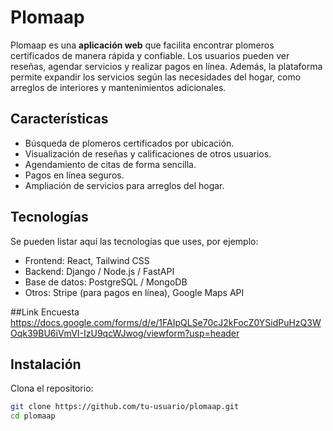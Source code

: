 # Plomaap

Plomaap es una **aplicación web** que facilita encontrar plomeros certificados de manera rápida y confiable. Los usuarios pueden ver reseñas, agendar servicios y realizar pagos en línea. Además, la plataforma permite expandir los servicios según las necesidades del hogar, como arreglos de interiores y mantenimientos adicionales.

## Características

- Búsqueda de plomeros certificados por ubicación.  
- Visualización de reseñas y calificaciones de otros usuarios.  
- Agendamiento de citas de forma sencilla.  
- Pagos en línea seguros.  
- Ampliación de servicios para arreglos del hogar.  

## Tecnologías

Se pueden listar aquí las tecnologías que uses, por ejemplo:  

- Frontend: React, Tailwind CSS  
- Backend: Django / Node.js / FastAPI  
- Base de datos: PostgreSQL / MongoDB  
- Otros: Stripe (para pagos en línea), Google Maps API

##Link Encuesta 
https://docs.google.com/forms/d/e/1FAIpQLSe70cJ2kFocZ0YSidPuHzQ3WOqk39BU6iVmVI-IzU9qcWJwog/viewform?usp=header

## Instalación

Clona el repositorio:

```bash
git clone https://github.com/tu-usuario/plomaap.git
cd plomaap

